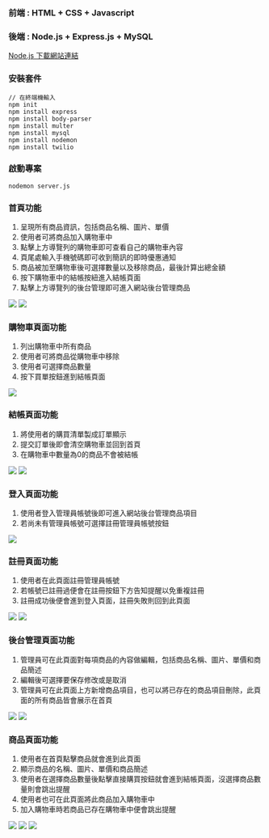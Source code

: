 ### 前端 : HTML + CSS + Javascript
### 後端 : Node.js + Express.js + MySQL

[Node.js 下載網站連結](https://nodejs.org/en/?source=post_page-----317beefdf182--------------------------------)

### 安裝套件
```
// 在終端機輸入
npm init
npm install express
npm install body-parser
npm install multer
npm install mysql
npm install nodemon
npm install twilio
```

### 啟動專案
```
nodemon server.js
```

### 首頁功能
1. 呈現所有商品資訊，包括商品名稱、圖片、單價
2. 使用者可將商品加入購物車中
3. 點擊上方導覽列的購物車即可查看自己的購物車內容 
4. 頁尾處輸入手機號碼即可收到簡訊的即時優惠通知 
5. 商品被加至購物車後可選擇數量以及移除商品，最後計算出總金額
6. 按下購物車中的結帳按紐進入結帳頁面
7. 點擊上方導覽列的後台管理即可進入網站後台管理商品
<img src="./asset/HomePage.png"/>
<img src="./asset/HomePage_footer.png"/>

### 購物車頁面功能
1. 列出購物車中所有商品
2. 使用者可將商品從購物車中移除
3. 使用者可選擇商品數量
4. 按下買單按鈕進到結帳頁面
<img src="./asset/ShoppingCart.png"/>

### 結帳頁面功能
1. 將使用者的購買清單製成訂單顯示
2. 提交訂單後即會清空購物車並回到首頁
3. 在購物車中數量為0的商品不會被結帳
<img src="./asset/CheckoutPage.png"/>
<img src="./asset/CheckoutOK.png"/>

### 登入頁面功能
1. 使用者登入管理員帳號後即可進入網站後台管理商品項目
2. 若尚未有管理員帳號可選擇註冊管理員帳號按鈕
<img src="./asset/LoginPage.png"/>

### 註冊頁面功能
1. 使用者在此頁面註冊管理員帳號
2. 若帳號已註冊過便會在註冊按鈕下方告知提醒以免重複註冊
3. 註冊成功後便會進到登入頁面，註冊失敗則回到此頁面
<img src="./asset/RegisterPage.png"/>
<img src="./asset/RegisterPage_failed.png"/>

### 後台管理頁面功能
1. 管理員可在此頁面對每項商品的內容做編輯，包括商品名稱、圖片、單價和商品簡述
2. 編輯後可選擇要保存修改或是取消
3. 管理員可在此頁面上方新增商品項目，也可以將已存在的商品項目刪除，此頁面的所有商品皆會展示在首頁
<img src="./asset/AdminPage.png"/>
<img src="./asset/AdminPage_edit.png"/>

### 商品頁面功能
1. 使用者在首頁點擊商品就會進到此頁面
2. 顯示商品的名稱、圖片、單價和商品簡述
3. 使用者在選擇商品數量後點擊直接購買按鈕就會進到結帳頁面，沒選擇商品數量則會跳出提醒
4. 使用者也可在此頁面將此商品加入購物車中
5. 加入購物車時若商品已存在購物車中便會跳出提醒
<img src="./asset/ProductPage.png"/>
<img src="./asset/ProductPage_repeat.png"/>
<img src="./asset/CheckoutPage_direct.png"/>